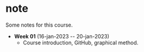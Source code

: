 # note
Some notes for this course.

+ **Week 01** (16-jan-2023 -- 20-jan-2023)
  - Course introduction, GitHub, graphical method.